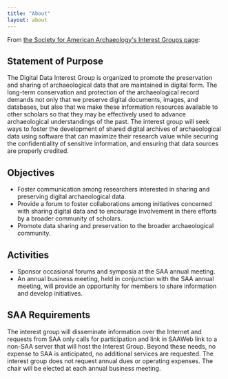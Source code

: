 ```yaml
---
title: "About"
layout: about
---
```


From [the Society for American Archaeology's Interest Groups page](http://www.saa.org/ForMembers/InterestGroups/DigitalDataInterestGroup/tabid/151/Default.aspx):

## Statement of Purpose

The Digital Data Interest Group is organized to promote the preservation and sharing of archaeological data that are maintained in digital form. The long-term conservation and protection of the archaeological record demands not only that we preserve digital documents, images, and databases, but also that we make these information resources available to other scholars so that they may be effectively used to advance archaeological understandings of the past. The interest group will seek ways to foster the development of shared digital archives of archaeological data using software that can maximize their research value while securing the confidentiality of sensitive information, and ensuring that data sources are properly credited.

## Objectives
- Foster communication among researchers interested in sharing and preserving digital archaeological data.
- Provide a forum to foster collaborations among initiatives concerned with sharing digital data and to encourage involvement in there efforts by a broader community of scholars.
- Promote data sharing and preservation to the broader archaeological community.

## Activities

- Sponsor occasional forums and symposia at the SAA annual meeting.
- An annual business meeting, held in conjunction with the SAA annual meeting, will provide an opportunity for members to share information and develop initiatives.

## SAA Requirements

The interest group will disseminate information over the Internet and requests from SAA only calls for participation and link in SAAWeb link to a non-SAA server that will host the Interest Group. Beyond these needs, no expense to SAA is anticipated, no additional services are requested. The interest group does not request annual dues or operating expenses. The chair will be elected at each annual business meeting.
